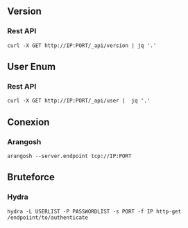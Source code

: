## Version
### Rest API
```
curl -X GET http://IP:PORT/_api/version | jq '.'
```

## User Enum
### Rest API
```
curl -X GET http://IP:PORT/_api/user |  jq '.'
```

## Conexion
### Arangosh
```
arangosh --server.endpoint tcp://IP:PORT
```

## Bruteforce
### Hydra
```
hydra -L USERLIST -P PASSWORDLIST -s PORT -f IP http-get /endpoiint/to/authenticate
```
